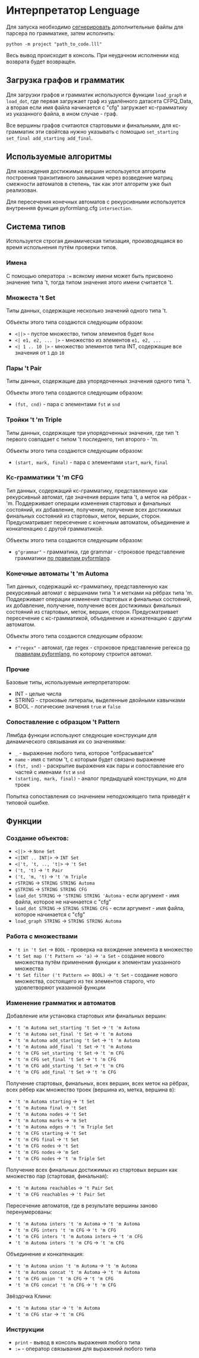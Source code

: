 # Интерпретатор Lenguage
Для запуска необходимо [сегнерировать](interpret/grammar_setup.md) дополнительные файлы для парсера по грамматике, затем исполнить:

```shell
python -m project "path_to_code.lll"
```

Весь вывод происходит в консоль. При неудачном исполнении код возврата будет возвращён.

## Загрузка графов и грамматик
Для загрузки графов и грамматик используются функции `load_graph` и `load_dot`, где первая загружает граф из удалённого датасета CFPQ_Data, а вторая если имя файла начинается с "cfg" загружает кс-грамматику из указанного файла, в ином случае - граф.

Все вершины графов считаются стартовыми и финальными, для кс-грамматик эти свойтсва нужно указывать с помощью `set_starting set_final add_starting add_final`.

## Используемые алгоритмы
Для нахождения достижимых вершин используется алгоритм построения транзитивного замыкания через возведение матриц смежности автоматов в степень, так как этот алгоритм уже был реализован.

Для пересечения конечных автоматов с рекурсивными используется внутренняя функция pyformlang.cfg `intersection`.

## Система типов
Используется строгая динамическая типизация, производящаяся во время испольнения путём проверки типов.

### Имена
С помощью оператора `:=` всякому имени может быть присвоено значение типа 't, тогда типом значения этого имени считается 't.

### Множеста 't Set
Типы данных, содержащие несколько значений одного типа 't. 

Объекты этого типа создаются следующим образом:

- `<||>` - пустое множество, типом элементов будет `None`
- `<| e1, e2, ... |>` - множество из элементов `e1, e2, ...`
- `<| 1 .. 10 |>` - множество элементов типа INT, содержащие все значения от `1` до `10`

### Пары 't Pair
Типы данных, содержащие два упорядоченных значения одного типа 't. 

Объекты этого типа создаются следующим образом:

- `(fst, cnd)` - пара с элементами `fst` и `snd`

### Тройки 't 'm Triple
Типы данных, содержащие три упорядоченных значения, где тип 't первого совпадает с типом 't последнего, тип второго - 'm. 

Объекты этого типа создаются следующим образом:

- `(start, mark, final)` - пара с элементами `start`, `mark`, `final`

### Кс-грамматики 't 'm CFG
Тип данных, содержащий кс-грамматику, представленную как рекурсивный автомат, где значения вершин типа 't, а меток на рёбрах - 'm. Поддерживает операции изменения стартовых и финальных состояний, их добавление, получение, получение всех достижимых финальных состояний из стартовых, меток, вершин, сторон. Предусматривает пересечение с конечным автоматом, объединение и конкатенацию с другой грамматикой.

Объекты этого типа создаются следующим образом:

- `g"grammar"` - грамматика, где grammar - строковое представление грамматики [по правилам pyformlang](https://pyformlang.readthedocs.io/en/latest/usage.html#context-free-grammar).

### Конечные автоматы 't 'm Automa
Тип данных, содержащий кс-грамматику, представленную как рекурсивный автомат с вершинами типа 't и метками на рёбрах типа 'm. Поддерживает операции изменения стартовых и финальных состояний, их добавление, получение, получение всех достижимых финальных состояний из стартовых, меток, вершин, сторон. Предусматривает пересечение с кс-грамматикой, объединение и конкатенацию с другим автоматом.

Объекты этого типа создаются следующим образом:

- `r"regex"` - автомат, где regex - строковое представление регекса [по правилам pyformlang](https://pyformlang.readthedocs.io/en/latest/usage.html#regular-expression), по которому строится автомат.

### Прочие
Базовые типы, используемые интерпретатором:

- INT - целые числа
- STRING - строковые литералы, выделенные двойными кавычками
- BOOL - логические значения `true` и `false`

### Сопоставление с образцом 't Pattern
Лямбда функции используют следующие конструкции для динамического связывания их со значениями:

- `_` - выражение любого типа, которое "отбрасывается"
- `name` - имя с типом 't, с которым будет связано выражение
- `(fst, snd)` - раскрытие выражения как пары и сопоставление его частей с именами `fst` и `snd`
- `(starting, mark, final)` - аналог предыдущей конструкции, но для троек

Попытка сопоставления со значением неподхожящего типа приведёт к типовой ошибке.

## Функции

### Создание объектов:
- `<||>` -> `None Set`
- `<|INT .. INT|>` -> `INT Set`
- `<|'t, 't, .., 't|>` -> `'t Set`
- `('t, 't)` -> `'t Pair`
- `('t, 'm, 't)` -> `'t 'm Triple`
- `rSTRING` -> `STRING STRING Automa`
- `gSTRING` -> `STRING STRING CFG`
- `load_dot STRING` -> `'STRING STRING 'Automa` - если аргумент - имя файла, которое не начинается с "cfg"
- `load_dot STRING` -> `STRING STRING CFG` - если аргумент - имя файла, которое начинается с "cfg"
- `load_graph STRING` -> `STRING STRING Automa`

### Работа с множествами
- `'t in 't Set` -> `BOOL` - проверка на вхождение элемента в множество
- `'t Set map ('t Pattern => 'a)` -> `'a Set` - создание нового множества путём применения функции к элементам указанного множества
- `'t Set filter ('t Pattern => BOOL)` -> `'t Set` - создание нового множества, состоящего из тех элементов старого, что удовлетворяют указанной функции

### Изменение грамматик и автоматов
Добавление или установка стартовых или финальных вершин:
- `'t 'm Automa set_starting 't Set` -> `'t 'm Automa`
- `'t 'm Automa set_final 't Set` -> `'t 'm Automa`
- `'t 'm Automa add_starting 't Set` -> `'t 'm Automa`
- `'t 'm Automa add_final 't Set` -> `'t 'm Automa`
- `'t 'm CFG set_starting 't Set` -> `'t 'm CFG`
- `'t 'm CFG set_final 't Set` -> `'t 'm CFG`
- `'t 'm CFG add_starting 't Set` -> `'t 'm CFG`
- `'t 'm CFG add_final 't Set` -> `'t 'm CFG`

Получение стартовых, финальных, всех вершин, всех меток на рёбрах, всех рёбер как множество троек (вершина из, метка, вершина в):
- `'t 'm Automa starting` -> `'t Set`
- `'t 'm Automa final` -> `'t Set`
- `'t 'm Automa nodes` -> `'t Set`
- `'t 'm Automa marks` -> `'m Set`
- `'t 'm Automa edges` -> `'t 'm Triple Set`
- `'t 'm CFG starting` -> `'t Set`
- `'t 'm CFG final` -> `'t Set`
- `'t 'm CFG nodes` -> `'t Set`
- `'t 'm CFG nodes` -> `'m Set`
- `'t 'm CFG nodes` -> `'t 'm Triple Set`

Получение всех финальных достижимых из стартовых вершин как множество пар (стартовая, финальная):
- `'t 'm Automa reachables` -> `'t Pair Set`
- `'t 'm CFG reachables` -> `'t Pair Set`

Пересечение автоматов, где в результате вершины заново перенумерованы:
- `'t 'm Automa inters 't 'm Automa` -> `'t 'm Automa`
- `'t 'm CFG inters 't 'm CFG` -> `'t 'm CFG`
- `'t 'm CFG inters 't 'm Automa inters` -> `'t 'm CFG`
- `'t 'm Automa inters 't 'm CFG` -> `'t 'm CFG`

Объединение и конкатенация:
- `'t 'm Automa union 't 'm Automa` -> `'t 'm Automa`
- `'t 'm Automa concat 't 'm Automa` -> `'t 'm Automa`
- `'t 'm CFG union 't 'm CFG` -> `'t 'm CFG`
- `'t 'm CFG concat 't 'm CFG` -> `'t 'm CFG`

Звёздочка Клини:
- `'t 'm Automa star` -> `'t 'm Automa`
- `'t 'm CFG star` -> `'t 'm CFG`

### Инструкции
- `print` - вывод в консоль выражения любого типа
- `:=` - оператор связывания для выражений любого типа
